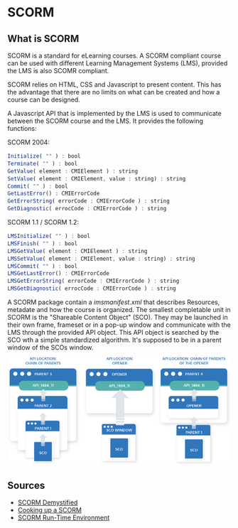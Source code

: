 # SCORM

## What is SCORM

SCORM is a standard for eLearning courses. A SCORM compliant course can be used with different Learning Management Systems (LMS), provided the LMS is also SCOMR compliant.

SCORM relies on HTML, CSS and Javascript to present content. This has the advantage that there are no limits on what can be created and how a course can be designed.

A Javascript API that is implemented by the LMS is used to communicate between the SCORM course and the LMS. It provides the following functions:

SCORM 2004:

``` javascript
Initialize( "" ) : bool
Terminate( "" ) : bool
GetValue( element : CMIElement ) : string
SetValue( element : CMIElement, value : string) : string
Commit( "" ) : bool
GetLastError() : CMIErrorCode
GetErrorString( errorCode : CMIErrorCode ) : string
GetDiagnostic( errocCode : CMIErrorCode ) : string
```
SCORM 1.1 / SCORM 1.2:

``` javascript
LMSInitialize( "" ) : bool
LMSFinish( "" ) : bool
LMSGetValue( element : CMIElement ) : string
LMSSetValue( element : CMIElement, value : string) : string
LMSCommit( "" ) : bool
LMSGetLastError() : CMIErrorCode
LMSGetErrorString( errorCode : CMIErrorCode ) : string
LMSGetDiagnostic( errocCode : CMIErrorCode ) : string
```

A SCORM package contain a _imsmanifest.xml_ that describes Resources, metadate and how the course is organized.
The smallest completable unit in SCORM is the "Shareable Content Object" (SCO). They may be launched in their own frame, frameset or in a pop-up window and communicate with the LMS through the provided API object. This API object is searched by the SCO wth a simple standardized algorithm. It's supposed to be in a parent window of the SCOs window.

![SCORM API](Rustici_scorm_diagram-1.png)

## Sources

- [SCORM Demystified](https://www.youtube.com/watch?v=FzxNwWvmwf4)
- [Cooking up a SCORM](https://scorm.com/wp-content/assets/cookbook/CookingUpASCORM_v1_2.pdf)
- [SCORM Run-Time Environment](https://scorm.com/scorm-explained/technical-scorm/run-time/)